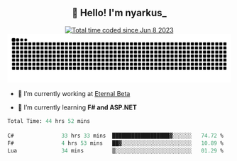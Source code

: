 <h2 align="center">👋 Hello! I'm nyarkus_</h2>
<p align="center">
  <a href="https://wakatime.com/@8f9aa332-6725-4e00-a5d9-b2317a4b74a6">
    <img src="https://wakatime.com/badge/user/8f9aa332-6725-4e00-a5d9-b2317a4b74a6.svg" alt="Total time coded since Jun 8 2023" />
  </a>
  <br>
  <img src = "https://github.com/nyarkus/nyarkus/blob/output/github-snake-dark.svg">
</p>

- 🔭 I’m currently working at [Eternal Beta](https://github.com/Kacianoki/Eternal-Beta)
<!--- 💬 Ask me about **nothing :<**-->
- 🌱 I’m currently learning **F# and ASP.NET**

<!--START_SECTION:waka-->

```fs
Total Time: 44 hrs 52 mins

C#               33 hrs 33 mins  ██████████████████▓░░░░░░   74.72 %
F#               4 hrs 53 mins   ██▓░░░░░░░░░░░░░░░░░░░░░░   10.89 %
Lua              34 mins         ▒░░░░░░░░░░░░░░░░░░░░░░░░   01.29 %
```

<!--END_SECTION:waka-->
